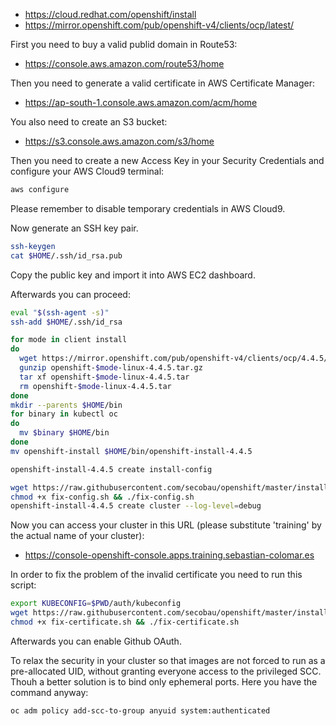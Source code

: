 * https://cloud.redhat.com/openshift/install
* https://mirror.openshift.com/pub/openshift-v4/clients/ocp/latest/

First you need to buy a valid publid domain in Route53:
* https://console.aws.amazon.com/route53/home

Then you need to generate a valid certificate in AWS Certificate Manager:
* https://ap-south-1.console.aws.amazon.com/acm/home

You also need to create an S3 bucket:
* https://s3.console.aws.amazon.com/s3/home

Then you need to create a new Access Key in your Security Credentials and configure your AWS Cloud9 terminal:
```bash
aws configure
```
Please remember to disable temporary credentials in AWS Cloud9.

Now generate an SSH key pair.
```bash
ssh-keygen
cat $HOME/.ssh/id_rsa.pub
```

Copy the public key and import it into AWS EC2 dashboard.

Afterwards you can proceed:
```bash
eval "$(ssh-agent -s)"
ssh-add $HOME/.ssh/id_rsa

for mode in client install
do
  wget https://mirror.openshift.com/pub/openshift-v4/clients/ocp/4.4.5/openshift-$mode-linux-4.4.5.tar.gz
  gunzip openshift-$mode-linux-4.4.5.tar.gz
  tar xf openshift-$mode-linux-4.4.5.tar
  rm openshift-$mode-linux-4.4.5.tar
done
mkdir --parents $HOME/bin
for binary in kubectl oc
do
  mv $binary $HOME/bin
done
mv openshift-install $HOME/bin/openshift-install-4.4.5

openshift-install-4.4.5 create install-config

```
```bash
wget https://raw.githubusercontent.com/secobau/openshift/master/install/fix-config.sh
chmod +x fix-config.sh && ./fix-config.sh
openshift-install-4.4.5 create cluster --log-level=debug

```

Now you can access your cluster in this URL (please substitute 'training' by the actual name of your cluster):
* https://console-openshift-console.apps.training.sebastian-colomar.es

In order to fix the problem of the invalid certificate you need to run this script:
```bash
export KUBECONFIG=$PWD/auth/kubeconfig
wget https://raw.githubusercontent.com/secobau/openshift/master/install/fix-certificate.sh
chmod +x fix-certificate.sh && ./fix-certificate.sh

```

Afterwards you can enable Github OAuth.

To relax the security in your cluster so that images are not forced to run as a pre-allocated UID, without granting everyone access to the privileged SCC. Thouh a better solution is to bind only ephemeral ports. Here you have the command anyway:
```bash
oc adm policy add-scc-to-group anyuid system:authenticated
```
